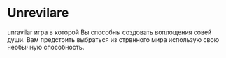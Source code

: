 # Unrevilare
 unravilar игра в которой Вы способны создовать воплощения совей души. Вам предстоить выбраться из стрвнного мира использую свою необычную способность.
